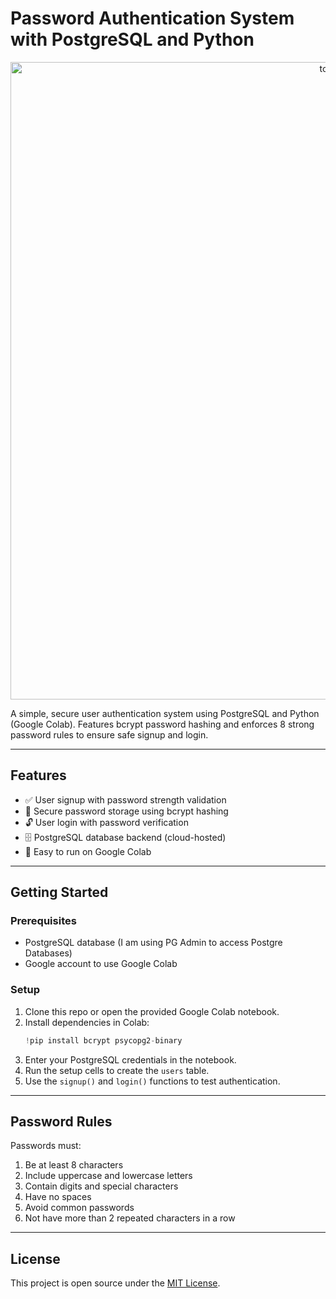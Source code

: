 # Password Authentication System with PostgreSQL and Python

<p align="center">
  <img src="https://github.com/user-attachments/assets/19808360-d11e-4faf-81e3-ae847ac6912b" alt="totp-10" width="1020"/>
</p>

A simple, secure user authentication system using PostgreSQL and Python (Google Colab). Features bcrypt password hashing and enforces 8 strong password rules to ensure safe signup and login.

---

## Features

- ✅ User signup with password strength validation  
- 🔐 Secure password storage using bcrypt hashing  
- 🔓 User login with password verification  
- 🗄️ PostgreSQL database backend (cloud-hosted)  
- 🧪 Easy to run on Google Colab  

---

## Getting Started

### Prerequisites

- PostgreSQL database (I am using PG Admin to access Postgre Databases)  
- Google account to use Google Colab  

### Setup

1. Clone this repo or open the provided Google Colab notebook.  
2. Install dependencies in Colab:
   ```python
   !pip install bcrypt psycopg2-binary
   ```
3. Enter your PostgreSQL credentials in the notebook.  
4. Run the setup cells to create the `users` table.  
5. Use the `signup()` and `login()` functions to test authentication.  

---

## Password Rules

Passwords must:

1. Be at least 8 characters  
2. Include uppercase and lowercase letters  
3. Contain digits and special characters  
4. Have no spaces  
5. Avoid common passwords  
6. Not have more than 2 repeated characters in a row  

---

## License

This project is open source under the [MIT License](LICENSE).

